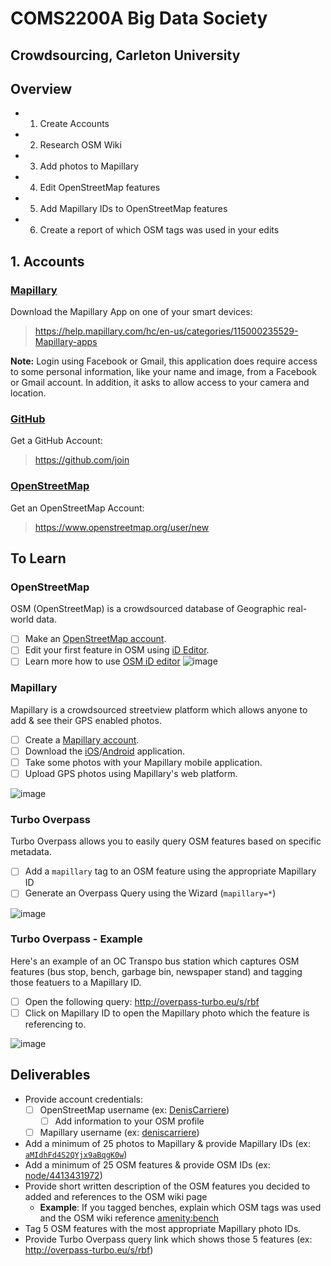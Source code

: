 # COMS2200A Big Data Society
## Crowdsourcing, Carleton University

## Overview

- 1. Create Accounts
- 2. Research OSM Wiki
- 3. Add photos to Mapillary
- 4. Edit OpenStreetMap features
- 5. Add Mapillary IDs to OpenStreetMap features
- 6. Create a report of which OSM tags was used in your edits

## 1. Accounts

### [Mapillary](https://mapillary.com)

Download the Mapillary App on one of your smart devices:

> https://help.mapillary.com/hc/en-us/categories/115000235529-Mapillary-apps

**Note:** Login using Facebook or Gmail, this application does require access to some personal information, like your name and image, from a Facebook or Gmail account. In addition, it asks to allow access to your camera and location. 

### [GitHub](https://github.com)

Get a GitHub Account:

> https://github.com/join

### [OpenStreetMap](https://www.openstreetmap.org)

Get an OpenStreetMap Account:

> https://www.openstreetmap.org/user/new

## To Learn

### OpenStreetMap

OSM (OpenStreetMap) is a crowdsourced database of Geographic real-world data.

- [ ] Make an [OpenStreetMap account](https://www.openstreetmap.org/user/new).
- [ ] Edit your first feature in OSM using [iD Editor](http://www.openstreetmap.org/edit?editor=id#map=16/45.3847/-75.6968).
- [ ] Learn more how to use [OSM iD editor](http://learnosm.org/en/beginner/id-editor/)
![image](https://user-images.githubusercontent.com/550895/28646997-8a09cc44-7232-11e7-93b5-816bb3134c13.png)

### Mapillary

Mapillary is a crowdsourced streetview platform which allows anyone to add & see their GPS enabled photos.

- [ ] Create a [Mapillary account](https://www.mapillary.com).
- [ ] Download the [iOS](https://itunes.apple.com/us/app/mapillary-street-level-photos/id757286802?mt=8)/[Android](https://play.google.com/store/apps/details?id=app.mapillary&hl=en) application.
- [ ] Take some photos with your Mapillary mobile application.
- [ ] Upload GPS photos using Mapillary's web platform.

![image](https://user-images.githubusercontent.com/550895/28599439-8fea60c0-7178-11e7-8415-a7bf349d2f61.png)

### Turbo Overpass

Turbo Overpass allows you to easily query OSM features based on specific metadata.

- [ ] Add a `mapillary` tag to an OSM feature using the appropriate Mapillary ID
- [ ] Generate an Overpass Query using the Wizard (`mapillary=*`)

![image](https://user-images.githubusercontent.com/550895/29582393-8b14044c-874a-11e7-96dd-a47704605521.png)

### Turbo Overpass - Example

Here's an example of an OC Transpo bus station which captures OSM features (bus stop, bench, garbage bin, newspaper stand) and tagging those featuers to a Mapillary ID.

- [ ] Open the following query: http://overpass-turbo.eu/s/rbf
- [ ] Click on Mapillary ID to open the Mapillary photo which the feature is referencing to.

![image](https://user-images.githubusercontent.com/550895/29582353-64524f4e-874a-11e7-93cb-16325fe7bc67.png)

## Deliverables

- Provide account credentials:
  - [ ] OpenStreetMap username (ex: [DenisCarriere](http://www.openstreetmap.org/user/DenisCarriere))
    - [ ] Add information to your OSM profile
  - [ ] Mapillary username (ex: [deniscarriere](https://www.mapillary.com/app/user/deniscarriere))
- Add a minimum of 25 photos to Mapillary & provide Mapillary IDs (ex: [`aMIdhFd4S2QYjx9aBqgK0w`](https://www.mapillary.com/map/im/aMIdhFd4S2QYjx9aBqgK0w))
- Add a minimum of 25 OSM features & provide OSM IDs (ex: [node/4413431972](https://www.openstreetmap.org/node/4413431972))
- Provide short written description of the OSM features you decided to added and references to the OSM wiki page
  - **Example**: If you tagged benches, explain which OSM tags was used and the OSM wiki reference [amenity:bench](http://wiki.openstreetmap.org/wiki/Tag:amenity:bench)
- Tag 5 OSM features with the most appropriate Mapillary photo IDs.
- Provide Turbo Overpass query link which shows those 5 features (ex: http://overpass-turbo.eu/s/rbf)

